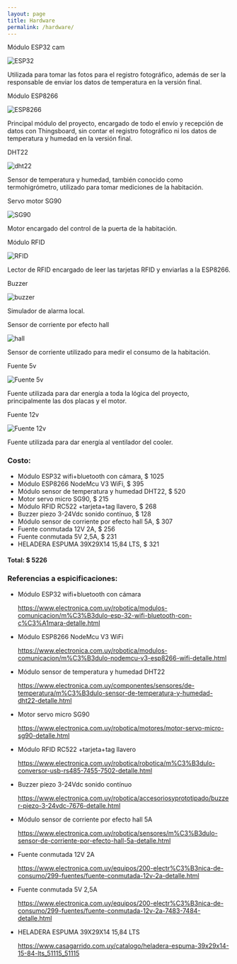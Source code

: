 ```yaml
---
layout: page
title: Hardware
permalink: /hardware/
---
```

Módulo ESP32 cam

![ESP32](https://raw.githubusercontent.com/SisCom-PI2-2023-2/proyecto-keep-it-cool/main/docs/assets/ESP32Cam.png)

Utilizada para tomar las fotos para el registro fotográfico, además de ser la responsable de enviar los datos de temperatura en la versión final.

Módulo ESP8266

![ESP8266](https://raw.githubusercontent.com/SisCom-PI2-2023-2/proyecto-keep-it-cool/main/docs/assets/Esp8266.jpg)

Principal módulo del proyecto, encargado de todo el envío y recepción de datos con Thingsboard, sin contar el registro fotográfico ni los datos de temperatura y humedad en la versión final.

DHT22

![dht22](https://raw.githubusercontent.com/SisCom-PI2-2023-2/proyecto-keep-it-cool/main/docs/assets/dht22.jpg)

Sensor de temperatura y humedad, también conocido como termohigrómetro, utilizado para tomar mediciones de la habitación.

Servo motor SG90

![SG90](https://raw.githubusercontent.com/SisCom-PI2-2023-2/proyecto-keep-it-cool/main/docs/assets/servo.jpg)

Motor encargado del control de la puerta de la habitación.

Módulo RFID

![RFID](https://raw.githubusercontent.com/SisCom-PI2-2023-2/proyecto-keep-it-cool/main/docs/assets/rfid.jpg)

Lector de RFID encargado de leer las tarjetas RFID y enviarlas a la ESP8266.

Buzzer

![buzzer](https://raw.githubusercontent.com/SisCom-PI2-2023-2/proyecto-keep-it-cool/main/docs/assets/buzzer.jpg)

Simulador de alarma local.

Sensor de corriente por efecto hall

![hall](https://raw.githubusercontent.com/SisCom-PI2-2023-2/proyecto-keep-it-cool/main/docs/assets/sensorCorriente.jpg)

Sensor de corriente utilizado para medir el consumo de la habitación.

Fuente 5v

![Fuente 5v](https://raw.githubusercontent.com/SisCom-PI2-2023-2/proyecto-keep-it-cool/main/docs/assets/fuente5.jpg)

Fuente utilizada para dar energía a toda la lógica del proyecto, principalmente las dos placas y el motor.

Fuente 12v

![Fuente 12v](https://raw.githubusercontent.com/SisCom-PI2-2023-2/proyecto-keep-it-cool/main/docs/assets/fuente12.jpg)

Fuente utilizada para dar energía al ventilador del cooler.


### Costo:

* Módulo ESP32 wifi+bluetooth con cámara, $ 1025
* Módulo ESP8266 NodeMcu V3 WiFi, $ 395
* Módulo sensor de temperatura y humedad DHT22, $ 520
* Motor servo micro SG90, $ 215
* Módulo RFID RC522 +tarjeta+tag llavero, $ 268
* Buzzer piezo 3-24Vdc sonido contínuo, $ 128
* Módulo sensor de corriente por efecto hall 5A, $ 307
* Fuente conmutada 12V 2A, $ 256
* Fuente conmutada 5V 2,5A, $ 231
* HELADERA ESPUMA 39X29X14 15,84 LTS, $ 321
#### Total: $ 5226

### Referencias a espicificaciones:

* Módulo ESP32 wifi+bluetooth con cámara
  
  <https://www.electronica.com.uy/robotica/modulos-comunicacion/m%C3%B3dulo-esp-32-wifi-bluetooth-con-c%C3%A1mara-detalle.html>
  
* Módulo ESP8266 NodeMcu V3 WiFi
  
  <https://www.electronica.com.uy/robotica/modulos-comunicacion/m%C3%B3dulo-nodemcu-v3-esp8266-wifi-detalle.html>
  
* Módulo sensor de temperatura y humedad DHT22
  
  <https://www.electronica.com.uy/componentes/sensores/de-temperatura/m%C3%B3dulo-sensor-de-temperatura-y-humedad-dht22-detalle.html>
  
* Motor servo micro SG90
  
  <https://www.electronica.com.uy/robotica/motores/motor-servo-micro-sg90-detalle.html>
  
* Módulo RFID RC522 +tarjeta+tag llavero
  
  <https://www.electronica.com.uy/robotica/robotica/m%C3%B3dulo-conversor-usb-rs485-7455-7502-detalle.html>
  
* Buzzer piezo 3-24Vdc sonido contínuo
  
  <https://www.electronica.com.uy/robotica/accesoriosyprototipado/buzzer-piezo-3-24vdc-7676-detalle.html>
  
* Módulo sensor de corriente por efecto hall 5A
  
  <https://www.electronica.com.uy/robotica/sensores/m%C3%B3dulo-sensor-de-corriente-por-efecto-hall-5a-detalle.html>
  
* Fuente conmutada 12V 2A
  
  <https://www.electronica.com.uy/equipos/200-electr%C3%B3nica-de-consumo/299-fuentes/fuente-conmutada-12v-2a-detalle.html>
  
* Fuente conmutada 5V 2,5A
  
  <https://www.electronica.com.uy/equipos/200-electr%C3%B3nica-de-consumo/299-fuentes/fuente-conmutada-12v-2a-7483-7484-detalle.html>
  
* HELADERA ESPUMA 39X29X14 15,84 LTS
  
  <https://www.casagarrido.com.uy/catalogo/heladera-espuma-39x29x14-15-84-lts_51115_51115>
  
